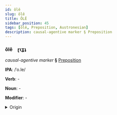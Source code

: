 ```yaml
---
id: ôlê
slug: ôlê
title: ÔLÊ
sidebar_position: 45
tags: [ôlê, Preposition, Austronesian]
description: causal-agentive marker § Preposition
---
```


### ôlê&emsp;<span kind="abugida">ɽıʓʇ</span>

*causal-agentive marker* **§** [Preposition](../../tags/Preposition)

**IPA**: /ˈo.le/

**Verb**: -

**Noun**: -

**Modifier**: -

<details>
    <summary>Origin</summary>
    Malay oleh /o.leh/<br/>
    <em>Austronesian Language Family</em>
</details>